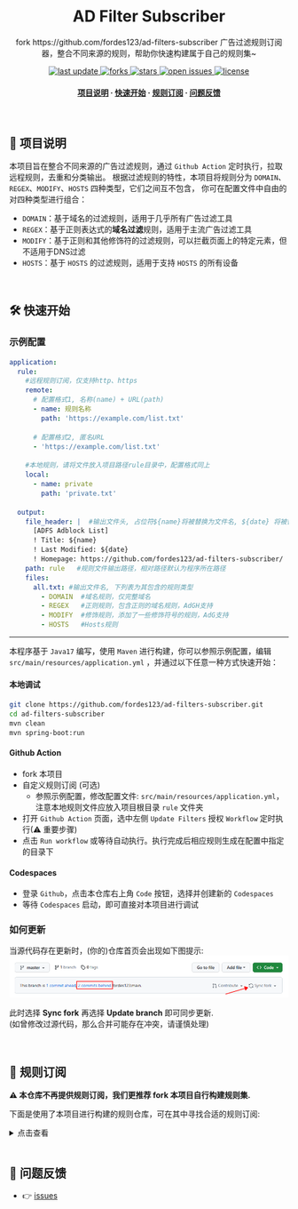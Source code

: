 <div align="center">
<h1>AD Filter Subscriber</h1>
  <p>
    fork https://github.com/fordes123/ad-filters-subscriber
    广告过滤规则订阅器，整合不同来源的规则，帮助你快速构建属于自己的规则集~
  </p>
<!-- Badges -->
<p>
  <a href="https://github.com/fordes123/ad-filters-subscriber">
    <img src="https://img.shields.io/github/last-commit/fordes123/ad-filters-subscriber?style=flat-square" alt="last update" />
  </a>
  <a href="https://github.com/fordes123/ad-filters-subscriber">
    <img src="https://img.shields.io/github/forks/fordes123/ad-filters-subscriber?style=flat-square" alt="forks" />
  </a>
  <a href="https://github.com/fordes123/ad-filters-subscriber">
    <img src="https://img.shields.io/github/stars/fordes123/ad-filters-subscriber?style=flat-square" alt="stars" />
  </a>
  <a href="https://github.com/fordes123/ad-filters-subscriber/issues/">
    <img src="https://img.shields.io/github/issues/fordes123/ad-filters-subscriber?style=flat-square" alt="open issues" />
  </a>
  <a href="https://github.com/fordes123/ad-filters-subscriber">
    <img src="https://img.shields.io/github/license/fordes123/ad-filters-subscriber?style=flat-square" alt="license" />
  </a>
</p>

<h4>
    <a href="#a">项目说明</a>
  <span> · </span>
    <a href="#b">快速开始</a>
  <span> · </span>
    <a href="#c">规则订阅</a>
  <span> · </span>
    <a href="#d">问题反馈</a>
  </h4>
</div>

<br/>
<h2 id="a">📔 项目说明</h2>

本项目旨在整合不同来源的广告过滤规则，通过 `Github Action` 定时执行，拉取远程规则，去重和分类输出。
根据过滤规则的特性，本项目将规则分为 `DOMAIN`、`REGEX`、`MODIFY`、`HOSTS` 四种类型，它们之间互不包含， 你可在配置文件中自由的对四种类型进行组合：

- `DOMAIN`：基于域名的过滤规则，适用于几乎所有广告过滤工具
- `REGEX`：基于正则表达式的**域名过滤**规则，适用于主流广告过滤工具
- `MODIFY`：基于正则和其他修饰符的过滤规则，可以拦截页面上的特定元素，但不适用于DNS过滤
- `HOSTS`：基于 `HOSTS` 的过滤规则，适用于支持 `HOSTS` 的所有设备

<br/>
<h2 id="b">🛠️ 快速开始</h2>

### 示例配置

```yaml
application:
  rule:
    #远程规则订阅，仅支持http、https
    remote:
      # 配置格式1, 名称(name) + URL(path)
      - name: 规则名称
        path: 'https://example.com/list.txt'

      # 配置格式2, 匿名URL
      - 'https://example.com/list.txt'

    #本地规则，请将文件放入项目路径rule目录中，配置格式同上
    local:
      - name: private
        path: 'private.txt'

  output:
    file_header: |  #输出文件头, 占位符${name}将被替换为文件名, ${date} 将被替换为当前日期时间
      [ADFS Adblock List]
      ! Title: ${name}
      ! Last Modified: ${date}
      ! Homepage: https://github.com/fordes123/ad-filters-subscriber/
    path: rule   #规则文件输出路径，相对路径默认为程序所在路径
    files:
      all.txt: #输出文件名, 下列表为其包含的规则类型
        - DOMAIN  #域名规则，仅完整域名
        - REGEX   #正则规则，包含正则的域名规则，AdGH支持
        - MODIFY  #修饰规则，添加了一些修饰符号的规则，AdG支持
        - HOSTS   #Hosts规则
```

---
本程序基于 `Java17` 编写，使用 `Maven` 进行构建，你可以参照示例配置，编辑 `src/main/resources/application.yml`
，并通过以下任意一种方式快速开始：

#### **本地调试**

```bash
git clone https://github.com/fordes123/ad-filters-subscriber.git
cd ad-filters-subscriber
mvn clean
mvn spring-boot:run
```

#### **Github Action**

- fork 本项目
- 自定义规则订阅 (可选)
    - 参照示例配置，修改配置文件: `src/main/resources/application.yml`，注意本地规则文件应放入项目根目录 `rule` 文件夹
- 打开 `Github Action` 页面，选中左侧 `Update Filters` 授权 `Workflow` 定时执行(⚠ 重要步骤)
- 点击 `Run workflow` 或等待自动执行。执行完成后相应规则生成在配置中指定的目录下

#### **Codespaces**

- 登录 `Github`，点击本仓库右上角 `Code` 按钮，选择并创建新的 `Codespaces`
- 等待 `Codespaces` 启动，即可直接对本项目进行调试

### 如何更新

当源代码存在更新时，(你的)仓库首页会出现如下图提示:
<img src="./screen.png">

此时选择 **Sync fork** 再选择 **Update branch** 即可同步更新.  
(如曾修改过源代码，那么合并可能存在冲突，请谨慎处理)

<br/>
<h2 id="c">🎯 规则订阅</h2>

**⚠ 本仓库不再提供规则订阅，我们更推荐 fork 本项目自行构建规则集.**

下面是使用了本项目进行构建的规则仓库，可在其中寻找合适的规则订阅:
<details>
<summary>点击查看</summary>
<ul>
    <li><a href="https://github.com/xndeye/adblock_list/">xndeye/adblock_list</a></li>
    <p>欢迎提交 issues 或 pr 留下你的仓库地址~</p>
</ul>
</details>

<br/>
<h2 id="d">💬 问题反馈</h2>

- 👉 [issues](https://github.com/fordes123/ad-filters-subscriber/issues)
